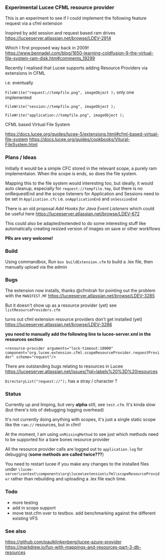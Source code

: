 ### Experimental Lucee CFML resource provider

This is an experiment to see if I could implement the following feature request via a cfml extension

Inspired by add session and request based ram drives https://luceeserver.atlassian.net/browse/LDEV-2914

Which I first proposed way back in 2009! https://www.bennadel.com/blog/1650-learning-coldfusion-9-the-virtual-file-system-ram-disk.htm#comments_19299

Recently I realised that Lucee supports adding Resource Providers via extensions in CFML

i.e.  eventually

`FileWrite("request://tempfile.png", imageObject );` only one implemented

`FileWrite("session://tempfile.png", imageObject );`

`FileWrite("application://tempfile.png", imageObject );`

CFML based Virtual File System

https://docs.lucee.org/guides/lucee-5/extensions.html#cfml-based-virtual-file-system
https://docs.lucee.org/guides/cookbooks/Vitural-FileSystem.html

### Plans / Ideas

Initially it would be a simple CFC stored in the relevant scope, a purely ram implementaion. When the scope is ends, so does the file system.

Mapping this to the file system would interesting too, but ideally,  it would auto cleanup, especially for `request://tempfile.tmp`, but there is no onRequestEnd and the scope listeners for Application and Sessions need to be set in `Application.cfc` i.e. `onApplicationEnd` and `onSessionEnd`

There is an old proposal *Add Hooks for Java Event Listeners* which could be useful here
https://luceeserver.atlassian.net/browse/LDEV-672

This could also be adapted/extended to do some interesting stuff like automatically creating resized version of images on save or other workflows

**PRs are very welcome!**

### Build

Using commandbox, Run `box buildExtension.cfm` to build a .lex file, then manually upload via the admin

### Bugs

The extension now installs, thanks @cfmitrah for pointing out the problem with the `MANIFEST.MF` https://luceeserver.atlassian.net/browse/LDEV-3285

But it doesn't show up as a resource provider (yet) see `listResourceProviders.cfm`

turns out cfml extension resource providers don't get installed (yet) https://luceeserver.atlassian.net/browse/LDEV-3286

**you need to manually add the following line to lucee-server.xml in the resources section**

`<resource-provider arguments="lock-timeout:10000" component="org.lucee.extension.cfml.scopeResourceProvider.requestProvider" scheme="request"/>`

There are outstanding bugs relating to resources in Lucee https://luceeserver.atlassian.net/issues/?jql=labels%20%3D%20resources

`DirectoryList("request://");` has a stray / character ?

### Status

Currently up and limping, but very **alpha** still, see `test.cfm`. It's kinda slow (but there's lots of debugging logging overhead)

It's not currently doing anything with scopes, it's just a single static scope like the `ram://` resources, but in cfml!

At the moment, I am using `onMissingMethod` to see just which methods need to be supported for a bare bones resource provider

All the resource provider calls are logged out to `application.log` for debugging (**some methods are called twice???**)

You need to restart lucee if you make any changes to the installed files under `\lucee-server\context\components\org\lucee\extension\cfml\scopeResourceProvider` rather than rebuilding and uploading a .lex file each time.

### Todo

- more testing
- add in scope support
- move test.cfm over to testbox. add benchmarking against the different existing VFS 

### See also

https://github.com/paulklinkenberg/lucee-azure-provider
https://markdrew.io/fun-with-mappings-and-resources-part-3-db-resources
